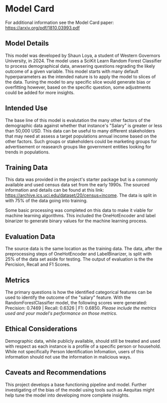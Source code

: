 # Model Card

For additional information see the Model Card paper: https://arxiv.org/pdf/1810.03993.pdf

## Model Details
This model was developed by Shaun Loya, a student of Western Governors University, in 2024.
The model uses a SciKit Learn Random Forest Classifier to process demographical data, anwsering questions regrading the 
likely outcome of a given variable. This model starts with many default hyperparameters as the intended nature is to
apply the model to slices of the data. Tuning the model to any specific slice would generate bias or overfitting however,
based on the specific question, some adjustments could be added for more insights. 


## Intended Use
The base line of this model is evalutation the many other factors of the demographic data against whether that instance's "Salary" is greater or less than 50,000 USD. This data can be useful to many different stakeholders that may need at assess a target populations annual income based on the other factors. Such groups or stakeholders could be marketing groups for advertisement or reasearch groups like government entities looking for trends in populations. 


## Training Data
This data was provided in the project's starter package but is a commonly available and used census data set from the early 1990s. The sourced information and details can be found at this link: https://archive.ics.uci.edu/dataset/20/census+income. The data is split in with 75% of the data going into training. 

Some basic processing was completed on this data to make it viable for machine learning algorithms. This included the OneHotEncoder and label binarizer to generate binary values for the machine learning process. 

## Evaluation Data
The source data is the same location as the training data. The data, after the preprocessing steps of OneHotEncoder and LabelBinarizer, is split with 25% of the data set aside for testing. The output of evaluation is the the Percision, Recall and F1 Scores. 

## Metrics
The primary questions is how the identified categorical features can be used to identify the outcome of the "salary" feature. 
With the RandomForestClassifier model, the following scores were generated:
Precision: 0.7469 | Recall: 0.6326 | F1: 0.6850.
_Please include the metrics used and your model's performance on those metrics._

## Ethical Considerations
Demographic data, while publicly available, should still be treated and used with respect as each instance is a profile of a specific person or household. While not specifically Person Identification Infomation, users of this information should not use the information in malicious ways. 

## Caveats and Recommendations
This project develops a base functioning pipeline and model. Further investigating of the bias of the model using tools such as Aequitas might help tune the model into developing more complete insights. 